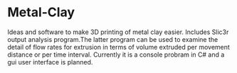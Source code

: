 # Metal-Clay
Ideas and software to make 3D printing of metal clay easier. Includes Slic3r output analysis program.The latter program can be used to examine the detail of flow rates for extrusion in terms of volume extruded per movement distance or per time interval. Currently it is a console probram in C# and a gui user interface is planned.

